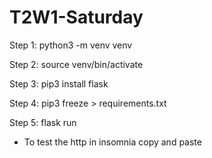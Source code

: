 # T2W1-Saturday
 Step 1: python3 -m venv venv

 Step 2: source venv/bin/activate

 Step 3: pip3 install flask

 Step 4: pip3 freeze > requirements.txt

 Step 5: flask run

- To test the http in insomnia copy and paste 